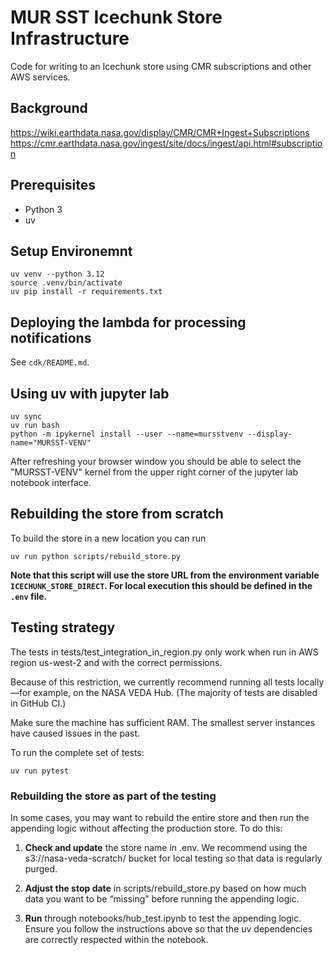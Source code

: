 # MUR SST Icechunk Store Infrastructure

Code for writing to an Icechunk store using CMR subscriptions and other AWS services.

## Background

https://wiki.earthdata.nasa.gov/display/CMR/CMR+Ingest+Subscriptions
https://cmr.earthdata.nasa.gov/ingest/site/docs/ingest/api.html#subscription

## Prerequisites

- Python 3
- uv

## Setup Environemnt

```
uv venv --python 3.12
source .venv/bin/activate
uv pip install -r requirements.txt
```

## Deploying the lambda for processing notifications

See `cdk/README.md`.

## Using uv with jupyter lab
```
uv sync
uv run bash
python -m ipykernel install --user --name=mursstvenv --display-name="MURSST-VENV"
```
After refreshing your browser window you should be able to select the "MURSST-VENV" kernel from the upper right corner of the jupyter lab notebook interface.

## Rebuilding the store from scratch
To build the store in a new location you can run

```
uv run python scripts/rebuild_store.py
```

**Note that this script will use the store URL from the environment variable `ICECHUNK_STORE_DIRECT`. For local execution this should be defined in the `.env` file.**


## Testing strategy

The tests in tests/test_integration_in_region.py only work when run in AWS region us-west-2 and with the correct permissions.

Because of this restriction, we currently recommend running all tests locally—for example, on the NASA VEDA Hub. (The majority of tests are disabled in GitHub CI.)

Make sure the machine has sufficient RAM. The smallest server instances have caused issues in the past.

To run the complete set of tests:

```
uv run pytest
```

### Rebuilding the store as part of the testing

In some cases, you may want to rebuild the entire store and then run the appending logic without affecting the production store. To do this:

1. **Check and update** the store name in .env. We recommend using the s3://nasa-veda-scratch/ bucket for local testing so that data is regularly purged.

2. **Adjust the stop date** in scripts/rebuild_store.py based on how much data you want to be “missing” before running the appending logic.

3. **Run** through notebooks/hub_test.ipynb to test the appending logic.
Ensure you follow the instructions above so that the uv dependencies are correctly respected within the notebook.